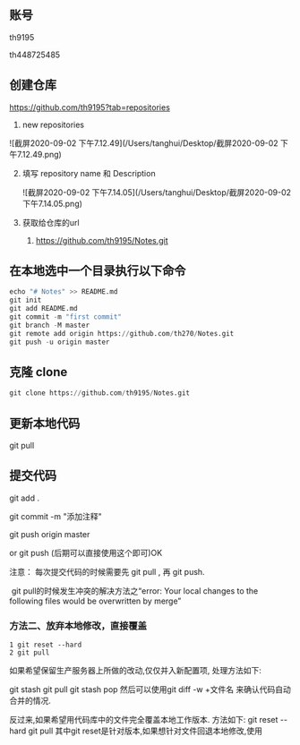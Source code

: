 

## 账号

th9195

th448725485



## 创建仓库

https://github.com/th9195?tab=repositories

1. new repositories

![截屏2020-09-02 下午7.12.49](/Users/tanghui/Desktop/截屏2020-09-02 下午7.12.49.png)



2. 填写 repository name 和 Description

   ![截屏2020-09-02 下午7.14.05](/Users/tanghui/Desktop/截屏2020-09-02 下午7.14.05.png)



3. 获取给仓库的url
   1. https://github.com/th9195/Notes.git



## 在本地选中一个目录执行以下命令

``` python
echo "# Notes" >> README.md
git init
git add README.md
git commit -m "first commit"
git branch -M master
git remote add origin https://github.com/th270/Notes.git
git push -u origin master
```



## 克隆 clone

``` python
git clone https://github.com/th9195/Notes.git

```



## 更新本地代码

git pull 



## 提交代码

git add .

git commit -m "添加注释"

git push origin master

or git push   (后期可以直接使用这个即可)OK





注意： 每次提交代码的时候需要先 git pull ,  再 git push.









​	git pull的时候发生冲突的解决方法之“error: Your local changes to the following files would be overwritten by merge”

###  方法二、放弃本地修改，直接覆盖

```
1 git reset --hard
2 git pull
```





如果希望保留生产服务器上所做的改动,仅仅并入新配置项, 处理方法如下:

git stash
git pull
git stash pop
然后可以使用git diff -w +文件名 来确认代码自动合并的情况.





反过来,如果希望用代码库中的文件完全覆盖本地工作版本. 方法如下:
git reset --hard
git pull
其中git reset是针对版本,如果想针对文件回退本地修改,使用





